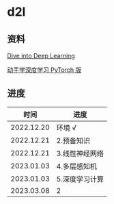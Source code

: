 # d2l

## 资料

[Dive into Deep Learning](https://zh.d2l.ai/chapter_preface/index.html)

[动手学深度学习 PyTorch 版](https://space.bilibili.com/1567748478/channel/seriesdetail?sid=358497)

## 进度

| 时间       | 进度           |
| ---------- | -------------- |
| 2022.12.20 | 环境 √         |
| 2022.12.21 | 2.预备知识     |
| 2022.12.21 | 3.线性神经网络 |
| 2023.01.03 | 4.多层感知机   |
| 2023.01.03 | 5.深度学习计算 |
| 2023.03.08 | 2              |
